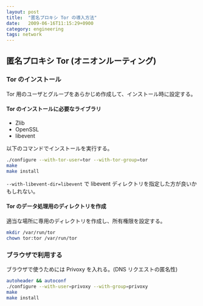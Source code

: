 ```yaml
---
layout: post
title:  "匿名プロキシ Tor の導入方法"
date:   2009-06-16T11:15:29+0900
category: engineering
tags: network
---
```


## 匿名プロキシ Tor (オニオンルーティング)

### Tor のインストール

Tor 用のユーザとグループをあらかじめ作成して、インストール時に設定する。

#### Tor のインストールに必要なライブラリ

- Zlib
- OpenSSL
- libevent

以下のコマンドでインストールを実行する。

```sh
./configure --with-tor-user=tor --with-tor-group=tor
make
make install
```
`--with-libevent-dir=libevent` で libevent ディレクトリを指定した方が良いかもしれない。


#### Tor のデータ処理用のディレクトリを作成

適当な場所に専用のディレクトリを作成し、所有権限を設定する。

```sh
mkdir /var/run/tor
chown tor:tor /var/run/tor
```

### ブラウザで利用する

ブラウザで使うためには Privoxy を入れる。(DNS リクエストの匿名性)

```sh
autoheader && autoconf
./configure --with-user=privoxy --with-group=privoxy
make
make install
```
